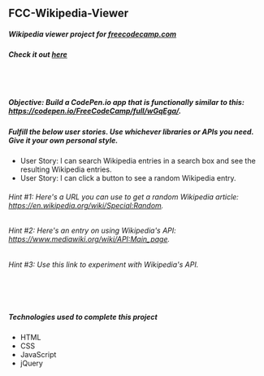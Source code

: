 ## FCC-Wikipedia-Viewer
##### Wikipedia viewer project for [freecodecamp.com](https://www.freecodecamp.com/challenges/build-a-wikipedia-viewer)
##### Check it out [here](http://htmlpreview.github.io/?https://github.com/moT01/FCC-Wikipedia-Viewer/blob/master/index.html)

<br/>
<br/>

##### Objective: Build a CodePen.io app that is functionally similar to this: https://codepen.io/FreeCodeCamp/full/wGqEga/.
##### Fulfill the below user stories. Use whichever libraries or APIs you need. Give it your own personal style.
- User Story: I can search Wikipedia entries in a search box and see the resulting Wikipedia entries.
- User Story: I can click a button to see a random Wikipedia entry.
###### Hint #1: Here's a URL you can use to get a random Wikipedia article: https://en.wikipedia.org/wiki/Special:Random.
###### Hint #2: Here's an entry on using Wikipedia's API: https://www.mediawiki.org/wiki/API:Main_page.
###### Hint #3: Use this link to experiment with Wikipedia's API.

<br/>
<br/>

##### Technologies used to complete this project
- HTML
- CSS
- JavaScript
- jQuery
